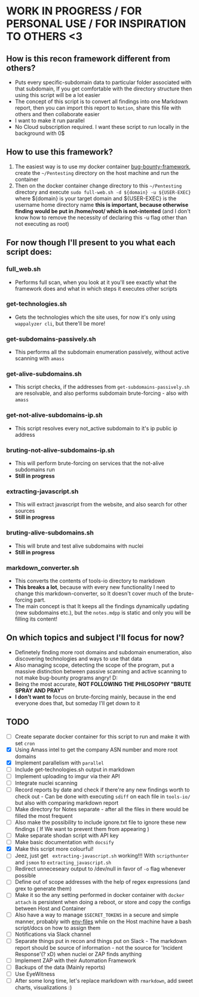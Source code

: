 
# WORK IN PROGRESS / FOR PERSONAL USE / FOR INSPIRATION TO OTHERS <3

## How is this recon framework different from others?
- Puts every specific-subdomain data to particular folder associated with that subdomain, If you get comfortable with the directory structure then using this script will be a lot easier
- The concept of this script is to convert all findings into one Markdown report, then you can import this report to ```Notion```, share this file with others and then collaborate easier
- I want to make it run parallel
- No Cloud subscription required. I want these script to run locally in the background with 0$

## How to use this framework?
1. The easiest way is to use my docker container [bug-bounty-framework](https://github.com/Cloufish/blackarch-zsh-container/tree/master/bug-bounty-framework-web), create the ```~/Pentesting``` directory on the host machine and run the container
2. Then on the docker container change directory to this ```~/Pentesting``` directory and execute ```sudo full-web.sh -d ${domain} -u ${USER-EXEC}``` where ${domain} is your target domain and ${USER-EXEC} is the username home directory name **this is important, because otherwise finding would be put in /home/root/  which is not-intented**  (and I don't know how to remove the necessity of declaring this -u flag other than not executing as root)
## For now though I'll present to you what each script does:

### full_web.sh
- Performs full scan, when you look at it you'll see exactly what the framework does and what in which steps it executes other scripts
### get-technologies.sh
- Gets the technologies which the site uses, for now it's only using ```wappalyzer cli```, but there'll be more!
### get-subdomains-passively.sh
- This performs all the subdomain enumeration passively, without active scanning with ```amass```
### get-alive-subdomains.sh
- This script checks, if the addresses from ```get-subdomains-passively.sh``` are resolvable, and also performs subdomain brute-forcing - also with ```amass```
### get-not-alive-subdomains-ip.sh
- This script resolves every not_active subdomain to it's ip public ip address
### bruting-not-alive-subdomains-ip.sh
- This will perform brute-forcing on services that the not-alive subdomains run
- **Still in progress**
### extracting-javascript.sh
- This will extract javascript from the website, and also search for other sources
- **Still in progress**
### bruting-alive-subdomains.sh
- This will brute and test alive subdomains with nuclei
- **Still in progress**
### markdown_converter.sh
- This converts the contents of tools-io directory to markdown
- **This breaks a lot**, because with every new functionality I need to change this markdown-converter, so It doesn't cover much of the brute-forcing part.
- The main concept is that It keeps all the findings dynamically updating (new subdomains etc.), but the ```notes.mdpp``` is static and only you will be filling its content!
## On which topics and subject I'll focus for now?
- Definetely finding more root domains and subdomain enumeration, also discovering technologies and ways to use that data
- Also managing scope, detecting the scope of the program, put a massive distinction between passive scanning and active scanning to not make bug-bounty programs angry! D:
- Being the most accurate, **NOT FOLLOWING THE PHILOSOPHY "BRUTE SPRAY AND PRAY"**
- **I don't want to** focus on brute-forcing mainly, because in the end everyone does that, but someday I'll get down to it
## TODO
- [ ] Create separate docker container for this script to run and make it with set ```cron```
- [x] Using Amass intel to get the company ASN number and more root domains
- [x] Implement parallelism with ```parallel```
- [ ] Include get-technologies.sh output in markdown
- [ ] Implement uploading to imgur via their API
- [ ] Integrate nuclei scanning
- [ ] Record reports by date and check if there're any new findings worth to check out - Can be done with executing ```sdiff``` on each file in ```tools-io/``` but also with comparing markdown report
- [ ] Make directory for Notes separate - after all the files in there would be filled the most frequent
- [ ] Also make the possibility to include ignore.txt file to ignore these new findings ( If We want to prevent them from appearing )
- [ ] Make separate shodan script with API key
- [ ] Make basic documentation with ```docsify```
- [x] Make this script more colourful!
- [ ] Jeez, just get ``` extracting-javascript.sh``` working!!! With ```scripthunter``` and ```jsmon``` to ```extracting_javascript.sh```
- [ ] Redirect unneceseary output to /dev/null in favor of ```-o``` flag whenever possible
- [ ] Define out of scope addresses with the help of regex expressions (and grex to generate them)
- [ ] Make it so the any setting performed in docker container with ```docker attach``` is persistent when doing a reboot, or store and copy the configs between Host and Container
- [ ] Also have a way to manage ```$SECRET_TOKENS``` in a secure and simple manner, probably with [env-files](https://docs.docker.com/engine/reference/commandline/run/#set-environment-variables--e---env---env-file) while on the Host machine have a bash script/docs on how to assign them
- [ ] Notifications via Slack channel
- [ ] Separate things put in recon and things put on Slack - The markdown report should be source of information - not the source for 'Incident Response'(? xD) when nuclei or ZAP finds anything
- [ ] Implement ZAP with their Automation Framework
- [ ] Backups of the data (Mainly reports)
- [ ] Use EyeWitness
- [ ] After some long time, let's replace markdown with ```rmarkdown```, add sweet charts, visualizations :)
